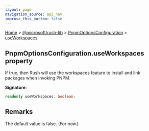 ```yaml
---
layout: page
navigation_source: api_nav
improve_this_button: false
---
```



[Home](./index.md) &gt; [@microsoft/rush-lib](./rush-lib.md) &gt; [PnpmOptionsConfiguration](./rush-lib.pnpmoptionsconfiguration.md) &gt; [useWorkspaces](./rush-lib.pnpmoptionsconfiguration.useworkspaces.md)

## PnpmOptionsConfiguration.useWorkspaces property

If true, then Rush will use the workspaces feature to install and link packages when invoking PNPM.

<b>Signature:</b>

```typescript
readonly useWorkspaces: boolean;
```

## Remarks

The default value is false. (For now.)
